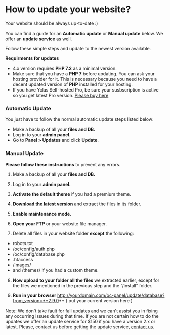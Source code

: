 # How to update your website?

Your website should be always up-to-date :)

You can find a guide for an **Automatic update** or **Manual update** below. We offer an **update service** as well.

Follow these simple steps and update to the newest version available. 

**Requirments for updates**

 

 - 4.x version requires **PHP 7.2** as a minimal version. 
 - Make sure that you have a **PHP 7** before updating. You can ask your hosting provider for it. This is necessary because you need to have a decent updated version of **PHP** installed for your hosting.
 - If you have Yclas Self-hosted Pro, be sure your susbscription is active so you get latest Pro version. [Please buy here](https://yclas.com/self-hosted.html)




### Automatic Update

You just have to follow the normal automatic update steps listed below:

-   Make a backup  of all your **files and DB.**
-   Log in  to your **admin panel.**
-   Go to  **Panel > Updates**  and click  **Update**.

### Manual Update

**Please follow these instructions**  to prevent any errors.

1.  Make a backup  of all your **files and DB.**

2.  Log in  to your **admin panel.**

3.  **Activate the default theme**  if you had a premium theme.  

4.  **[Download the latest version](https://yclas.com/selfhosted/latest)**  and extract the files in its folder.  

5.  **Enable maintenance mode.**  

6.  **Open your FTP**  or your website file manager.

7. Delete all files in your website folder  **except**  the following:  

-   robots.txt
-   /oc/config/auth.php
-   /oc/config/database.php
-   .htaccess
-   /images/
-   and /themes/ if you had a custom theme.

8.  **Now upload to your folder all the files**  we extracted earlier, except for the files we mentioned in the previous step and the “/install” folder.  

9.  **Run in your browser**  http://yourdomain.com/oc-panel/update/database?from_version=**2.9.0** ( put your current version here )  

Note: We don't take fault for fail updates and we can't assist you in fixing any occurring issues during that time. If you are not certain how to do the updates we offer an update service for $150 if you have a version 2.x or latest. Please, contact us before getting the update service, [contact us](https://yclas.com/contact/).
